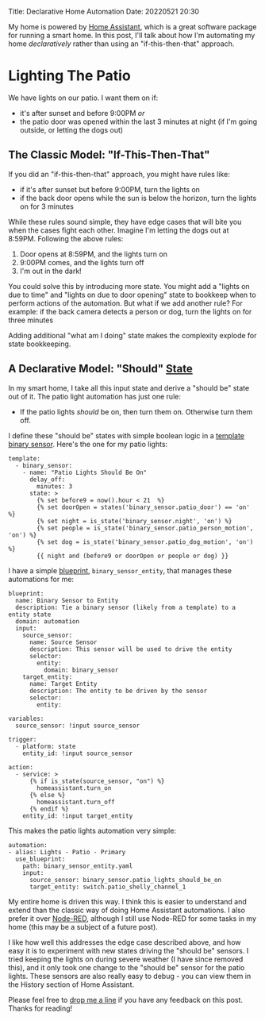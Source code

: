 Title: Declarative Home Automation
Date: 20220521 20:30

My home is powered by [Home Assistant](https://www.home-assistant.io), which is a great software package for running a smart home. In this post, I'll talk about how I'm automating my home *declaratively* rather than using an "if-this-then-that" approach.

# Lighting The Patio

We have lights on our patio. I want them on if:

- it's after sunset and before 9:00PM
*or*
- the patio door was opened within the last 3 minutes at night (if I'm going outside, or letting the dogs out)

## The Classic Model: "If-This-Then-That"

If you did an "if-this-then-that" approach, you might have rules like:

- if it's after sunset but before 9:00PM, turn the lights on
- if the back door opens while the sun is below the horizon, turn the lights on for 3 minutes

While these rules sound simple, they have edge cases that will bite you when the cases fight each other. Imagine I'm letting the dogs out at 8:59PM. Following the above rules:

1. Door opens at 8:59PM, and the lights turn on
2. 9:00PM comes, and the lights turn off
3. I'm out in the dark!

You could solve this by introducing more state. You might add a "lights on due to time" and "lights on due to door opening" state to bookkeep when to perform actions of the automation. But what if we add another rule? For example: if the back camera detects a person or dog, turn the lights on for three minutes

Adding additional "what am I doing" state makes the complexity explode for state bookkeeping.

## A Declarative Model: "Should" [State](State.md)

In my smart home, I take all this input state and derive a "should be" state out of it. The patio light automation has just one rule:

- If the patio lights *should* be on, then turn them on. Otherwise turn them off.

I define these "should be" states with simple boolean logic in a [template binary sensor](https://www.home-assistant.io/integrations/template/). Here's the one for my patio lights:

    template:
      - binary_sensor:
        - name: "Patio Lights Should Be On"
          delay_off:
            minutes: 3
          state: >
            {% set before9 = now().hour < 21  %}
            {% set doorOpen = states('binary_sensor.patio_door') == 'on' %}
            {% set night = is_state('binary_sensor.night', 'on') %}
            {% set people = is_state('binary_sensor.patio_person_motion', 'on') %}
            {% set dog = is_state('binary_sensor.patio_dog_motion', 'on') %}
            {{ night and (before9 or doorOpen or people or dog) }}

I have a simple [blueprint](https://www.home-assistant.io/docs/automation/using_blueprints/), `binary_sensor_entity`, that manages these automations for me:

    blueprint:
      name: Binary Sensor to Entity
      description: Tie a binary sensor (likely from a template) to a entity state
      domain: automation
      input:
        source_sensor:
          name: Source Sensor
          description: This sensor will be used to drive the entity
          selector:
            entity:
              domain: binary_sensor
        target_entity:
          name: Target Entity
          description: The entity to be driven by the sensor
          selector:
            entity:

    variables:
      source_sensor: !input source_sensor

    trigger:
      - platform: state
        entity_id: !input source_sensor

    action:
      - service: >
          {% if is_state(source_sensor, "on") %}
            homeassistant.turn_on
          {% else %}
            homeassistant.turn_off
          {% endif %}
        entity_id: !input target_entity

This makes the patio lights automation very simple:

    automation:
    - alias: Lights - Patio - Primary
      use_blueprint:
        path: binary_sensor_entity.yaml
        input:
          source_sensor: binary_sensor.patio_lights_should_be_on
          target_entity: switch.patio_shelly_channel_1

My entire home is driven this way. I think this is easier to understand and extend than the classic way of doing Home Assistant automations. I also prefer it over [Node-RED](https://nodered.org), although I still use Node-RED for some tasks in my home (this may be a subject of a future post).

I like how well this addresses the edge case described above, and how easy it is to experiment with new states driving the "should be" sensors. I tried keeping the lights on during severe weather (I have since removed this), and it only took one change to the "should be" sensor for the patio lights. These sensors are also really easy to debug - you can view them in the History section of Home Assistant.

Please feel free to [drop me a line](/about.html) if you have any feedback on this post. Thanks for reading!

